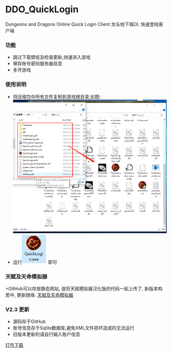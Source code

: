 ﻿# DDO_QuickLogin
Dungeons and Dragons Online Quick Login Client
龙与地下城OL 快速登陆客户端

### 功能
+ 跳过下载壁纸及检查更新,快速进入游戏
+ 保存账号密码服务器信息
+ 多开游戏

### 使用说明
+ 将压缩包中所有文件复制到游戏根目录,如图:![img](https://raw.githubusercontent.com/dl1109783/DDO_QuickLogin/master/DOC/1.png)
+ 运行![img](https://raw.githubusercontent.com/dl1109783/DDO_QuickLogin/master/DOC/3.png) 即可

### 天赋及天命模拟器
+GitHub可以存放静态网站, 遂将天赋模拟器汉化版的代码一起上传了, 新版本构思中, 更新随缘.
[天赋及天命模拟器](https://dl1109783.github.io/DDO_QuickLogin/)

### V2.3 更新
+ 源码存于GitHub
+ 账号信息存于Sqlite数据库,避免XML文件损坏造成的无法运行
+ 旧版本更新的请自行输入账户信息


[打包下载](https://github.com/dl1109783/DDO_QuickLogin/raw/master/dist/DDO_QuickLogint.zip)
